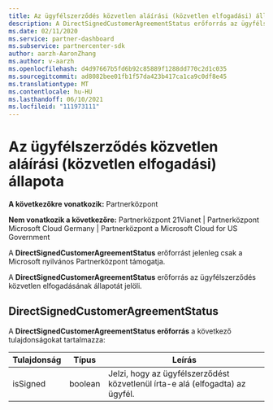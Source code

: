 ```yaml
---
title: Az ügyfélszerződés közvetlen aláírási (közvetlen elfogadási) állapota.
description: A DirectSignedCustomerAgreementStatus erőforrás az ügyfélszerződés közvetlen aláírásának (közvetlen elfogadásának) állapotát jelöli.
ms.date: 02/11/2020
ms.service: partner-dashboard
ms.subservice: partnercenter-sdk
author: aarzh-AaronZhang
ms.author: v-aarzh
ms.openlocfilehash: d4d97667b5fd6b92c85889f1288dd770c2d1c035
ms.sourcegitcommit: ad8082bee01fb1f57da423b417ca1ca9c0df8e45
ms.translationtype: MT
ms.contentlocale: hu-HU
ms.lasthandoff: 06/10/2021
ms.locfileid: "111973111"
---
```

# <a name="direct-signing-direct-acceptance-status-of-a-customer-agreement"></a>Az ügyfélszerződés közvetlen aláírási (közvetlen elfogadási) állapota

**A következőkre vonatkozik:** Partnerközpont

**Nem vonatkozik a következőre:** Partnerközpont 21Vianet | Partnerközpont Microsoft Cloud Germany | Partnerközpont a Microsoft Cloud for US Government

A **DirectSignedCustomerAgreementStatus** erőforrást jelenleg csak a Microsoft nyilvános Partnerközpont támogatja.

A **DirectSignedCustomerAgreementStatus** erőforrás az ügyfélszerződés közvetlen elfogadásának állapotát jelöli.

## <a name="directsignedcustomeragreementstatus"></a>DirectSignedCustomerAgreementStatus

A **DirectSignedCustomerAgreementStatus erőforrás** a következő tulajdonságokat tartalmazza:

| Tulajdonság       | Típus   | Leírás                                                                                               |
|----------------|--------|-----------------------------------------------------------------------------------------------------------|
| isSigned | boolean | Jelzi, hogy az ügyfélszerződést közvetlenül írta-e alá (elfogadta) az ügyfél. |
